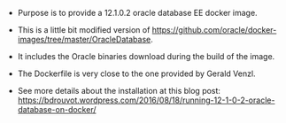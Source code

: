 - Purpose is to provide a 12.1.0.2 oracle database EE docker image.
- This is a little bit modified version of https://github.com/oracle/docker-images/tree/master/OracleDatabase.
- It includes the Oracle binaries download during the build of the image.
- The Dockerfile is very close to the one provided by Gerald Venzl.

- See more details about the installation at this blog post: https://bdrouvot.wordpress.com/2016/08/18/running-12-1-0-2-oracle-database-on-docker/
